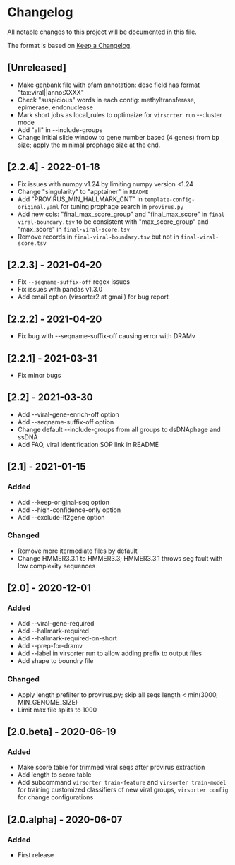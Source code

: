 # Changelog
All notable changes to this project will be documented in this file.

The format is based on [Keep a Changelog](https://keepachangelog.com/en/1.0.0/),

## [Unreleased]
- Make genbank file with pfam annotation: desc field has format "tax:viral||anno:XXXX" 
- Check "suspicious" words in each contig: methyltransferase, epimerase, endonuclease
- Mark short jobs as local_rules to optimaize for `virsorter run` --cluster mode
- Add "all" in --include-groups
- Change initial slide window to gene number based (4 genes) from bp size; apply the minimal prophage size at the end.

## [2.2.4] - 2022-01-18
- Fix issues with numpy v1.24 by limiting numpy version <1.24
- Change "singularity" to "apptainer" in `README`
- Add "PROVIRUS_MIN_HALLMARK_CNT" in `template-config-original.yaml` for tuning prophage search in `provirus.py`
- Add new cols: "final_max_score_group" and "final_max_score" in `final-viral-boundary.tsv` to be consistent with "max_score_group" and "max_score" in `final-viral-score.tsv`
- Remove records in `final-viral-boundary.tsv` but not in `final-viral-score.tsv`

## [2.2.3] - 2021-04-20
- Fix `--seqname-suffix-off` regex issues
- Fix issues with pandas v1.3.0
- Add email option (virsorter2 at gmail) for bug report

## [2.2.2] - 2021-04-20
- Fix bug with --seqname-suffix-off causing error with DRAMv

## [2.2.1] - 2021-03-31
- Fix minor bugs

## [2.2] - 2021-03-30
- Add --viral-gene-enrich-off option
- Add --seqname-suffix-off option
- Change default --include-groups from all groups to dsDNAphage and ssDNA
- Add FAQ, viral identification SOP link in README

## [2.1] - 2021-01-15
### Added
- Add --keep-original-seq option
- Add --high-confidence-only option
- Add --exclude-lt2gene option

### Changed
- Remove more itermediate files by default
- Change HMMER3.3.1 to HMMER3.3; HMMER3.3.1 throws seg fault with low complexity
sequences


## [2.0] - 2020-12-01
### Added
- Add --viral-gene-required
- Add --hallmark-required
- Add --hallmark-required-on-short
- Add --prep-for-dramv
- Add --label in virsorter run to allow adding prefix to output files
- Add shape to boundry file

### Changed
- Apply length prefilter to provirus.py; skip all seqs length < min(3000, MIN_GENOME_SIZE)
- Limit max file splits to 1000

## [2.0.beta] - 2020-06-19
### Added
- Make score table for trimmed viral seqs after provirus extraction
- Add length to score table
- Add subcommand `virsorter train-feature` and `virsorter train-model` for training customized classifiers of new viral groups, `virsorter config` for change configurations

## [2.0.alpha] - 2020-06-07
### Added
- First release 
